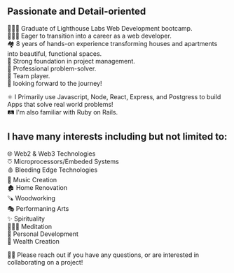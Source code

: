## Passionate and Detail-oriented

👨🏼‍🎓 Graduate of Lighthouse Labs Web Development bootcamp.  
👨🏽‍💻 Eager to transition into a career as a web developer.  
🏘 8 years of hands-on experience transforming houses and apartments into beautiful, functional spaces.  
📝 Strong foundation in project management.  
🤔 Professional problem-solver.  
👥 Team player.  
🤩 looking forward to the journey!  

⚛️ I Primarily use Javascript, Node, React, Express, and Postgress to build Apps that solve real world problems!  
🛤 I'm also familiar with Ruby on Rails.

## I have many interests including but not limited to:

🌐 Web2 & Web3 Technologies  
⎏ Microprocessors/Embeded Systems  
🩸 Bleeding Edge Technologies  
🎹 Music Creation  
🏚 Home Renovation  
🪚 Woodworking  
🎭 Performaning Arts  
✨ Spirituality  
🧘🏻‍♂️ Meditation  
🌱 Personal Development  
💸 Wealth Creation  

👋🏻 Please reach out if you have any questions, or are interested in collaborating on a project!

<!---
nathanwiles/nathanwiles is a ✨ special ✨ repository because its `README.md` (this file) appears on your GitHub profile.
You can click the Preview link to take a look at your changes.
--->
